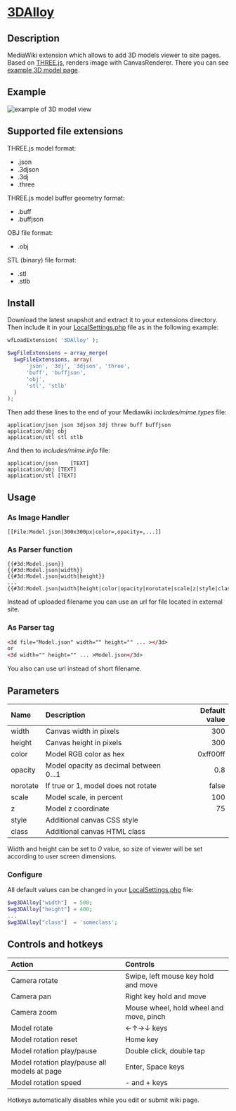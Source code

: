 # [3DAlloy](https://www.mediawiki.org/wiki/Extension:3DAlloy)
## Description
MediaWiki extension which allows to add 3D models viewer to site pages. Based on [THREE.js](https://github.com/mrdoob/three.js/), renders image with CanvasRenderer.
There you can see [example 3D model page](https://en.crystalls.info/Template:Icosahedron).

## Example
![example of 3D model view](https://upload.wikimedia.org/wikipedia/mediawiki/f/f7/3DAlloy.png "3D model example")

## Supported file extensions
THREE.js model format:
* .json
* .3djson
* .3dj
* .three

THREE.js model buffer geometry format:
* .buff
* .buffjson

OBJ file format:
* .obj

STL (binary) file format:
* .stl
* .stlb

## Install
Download the latest snapshot and extract it to your extensions directory. Then include it in your [LocalSettings.php](https://www.mediawiki.org/wiki/Manual:LocalSettings.php) file as in the following example:
```php
wfLoadExtension( '3DAlloy' );

$wgFileExtensions = array_merge(
  $wgFileExtensions, array(
      'json', '3dj', '3djson', 'three',
      'buff', 'buffjson',
      'obj',
      'stl', 'stlb'
  )
);

```

Then add these lines to the end of your Mediawiki _includes/mime.types_ file:
```
application/json json 3djson 3dj three buff buffjson
application/obj obj
application/stl stl stlb
```

And then to _includes/mime.info_ file:
```
application/json	[TEXT]
application/obj [TEXT]
application/stl [TEXT]
```

## Usage
### As Image Handler
```wiki
[[File:Model.json|300x300px|color=,opacity=,...]]
```

### As Parser function
```wiki
{{#3d:Model.json}}
{{#3d:Model.json|width}}
{{#3d:Model.json|width|height}}
...
{{#3d:Model.json|width|height|color|opacity|norotate|scale|z|style|class}}
```
Instead of uploaded filename you can use an url for file located in external site.

### As Parser tag
```html
<3d file="Model.json" width="" height="" ... ></3d>
or
<3d width="" height="" ... >Model.json</3d>
```
You also can use url instead of short filename.

## Parameters
|Name     |Description                            |Default value|
|:--------|:--------------------------------------|------------:|
|width    |Canvas width in pixels                 |300          |
|height   |Canvas height in pixels                |300          |
|color    |Model RGB color as hex                 |0xff00ff     |
|opacity  |Model opacity as decimal between 0...1 |0.8          |
|norotate |If true or 1, model does not rotate    |false        |
|scale    |Model scale, in percent                |100          |
|z        |Model z coordinate                     |75           |
|style    |Additional canvas CSS style            |             |
|class    |Additional canvas HTML class           |             |

Width and height can be set to _0_ value, so size of viewer will be set according to user screen dimensions.

### Configure
All default values can be changed in your [LocalSettings.php](https://www.mediawiki.org/wiki/Manual:LocalSettings.php) file:
```php
$wg3DAlloy["width"]  = 500;
$wg3DAlloy["height"] = 400;
...
$wg3DAlloy["class"]  = 'someclass';
```

## Controls and hotkeys
|Action                                       |Controls                               |
|:--------------------------------------------|:--------------------------------------|
|Camera rotate                                |Swipe, left mouse key hold and move    |
|Camera pan                                   |Right key hold and move                |
|Camera zoom                                  |Mouse wheel, hold wheel and move, pinch|
|Model rotate                                 |←↑→↓ keys                              |
|Model rotation reset                         |Home key                               |
|Model rotation play/pause                    |Double click, double tap               |
|Model rotation play/pause all models at page |Enter, Space keys                      |
|Model rotation speed                         |- and + keys                           |
Hotkeys automatically disables while you edit or submit wiki page.
